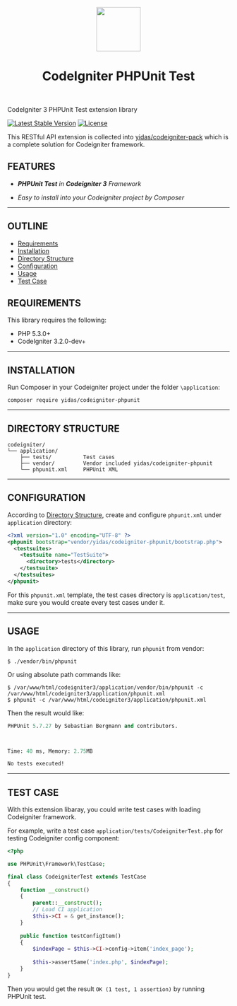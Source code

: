 <p align="center">
    <a href="https://codeigniter.com/" target="_blank">
        <img src="https://codeigniter.com/assets/images/ci-logo-big.png" height="100px">
    </a>
    <h1 align="center">CodeIgniter PHPUnit Test</h1>
    <br>
</p>

CodeIgniter 3 PHPUnit Test extension library

[![Latest Stable Version](https://poser.pugx.org/yidas/codeigniter-phpunit/v/stable?format=flat-square)](https://packagist.org/packages/yidas/codeigniter-phpunit)
[![License](https://poser.pugx.org/yidas/codeigniter-phpunit/license?format=flat-square)](https://packagist.org/packages/yidas/codeigniter-phpunit)

This RESTful API extension is collected into [yidas/codeigniter-pack](https://github.com/yidas/codeigniter-pack) which is a complete solution for Codeigniter framework.

FEATURES
--------

- ***PHPUnit Test** in **Codeigniter 3** Framework*

- *Easy to install into your Codeigniter project by Composer*

---

OUTLINE
-------

- [Requirements](#requirements)
- [Installation](#installation)
- [Directory Structure](#directory-structure)
- [Configuration](#configuration)
- [Usage](#usage)
- [Test Case](#test-case)


REQUIREMENTS
------------

This library requires the following:

- PHP 5.3.0+
- CodeIgniter 3.2.0-dev+

---

INSTALLATION
------------

Run Composer in your Codeigniter project under the folder `\application`:

    composer require yidas/codeigniter-phpunit

---

DIRECTORY STRUCTURE
-------------------

```
codeigniter/
└── application/
    ├── tests/          Test cases
    ├── vendor/         Vendor included yidas/codeigniter-phpunit
    └── phpunit.xml     PHPUnit XML
```

---

CONFIGURATION
-------------

According to [Directory Structure](#directory-structure), create and configure `phpunit.xml` under `application` directory:

```xml
<?xml version="1.0" encoding="UTF-8" ?>
<phpunit bootstrap="vendor/yidas/codeigniter-phpunit/bootstrap.php">
  <testsuites>
    <testsuite name="TestSuite">
      <directory>tests</directory>
    </testsuite>
  </testsuites>
</phpunit>
```

For this `phpunit.xml` template, the test cases directory is `application/test`, make sure you would create every test cases under it.

---

USAGE
-----

In the `application` directory of this library, run `phpunit` from vendor:

```
$ ./vendor/bin/phpunit
```

Or using absolute path commands like:

```
$ /var/www/html/codeigniter3/application/vendor/bin/phpunit -c /var/www/html/codeigniter3/application/phpunit.xml
$ phpunit -c /var/www/html/codeigniter3/application/phpunit.xml
```

Then the result would like:

```ps
PHPUnit 5.7.27 by Sebastian Bergmann and contributors.



Time: 40 ms, Memory: 2.75MB

No tests executed!
```

---

TEST CASE
---------

With this extension libaray, you could write test cases with loading Codeigniter framework.

For example, write a test case `application/tests/CodeigniterTest.php` for testing Codeigniter config component:

```php
<?php

use PHPUnit\Framework\TestCase;

final class CodeigniterTest extends TestCase
{
    function __construct() 
    {
        parent::__construct();
        // Load CI application
        $this->CI = & get_instance();
    }
    
    public function testConfigItem()
    {
        $indexPage = $this->CI->config->item('index_page');
        
        $this->assertSame('index.php', $indexPage);
    }
}
```

Then you would get the result `OK (1 test, 1 assertion)` by running PHPUnit test.

